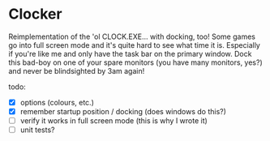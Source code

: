 # Clocker

Reimplementation of the 'ol CLOCK.EXE... with docking, too!
Some games go into full screen mode and it's quite hard to see what time it is.
Especially if you're like me and only have the task bar on the primary window.
Dock this bad-boy on one of your spare monitors (you have many monitors, yes?)
and never be blindsighted by 3am again!

todo:

- [x] options (colours, etc.)
- [x] remember startup position / docking (does windows do this?)
- [ ] verify it works in full screen mode (this is why I wrote it)
- [ ] unit tests?
